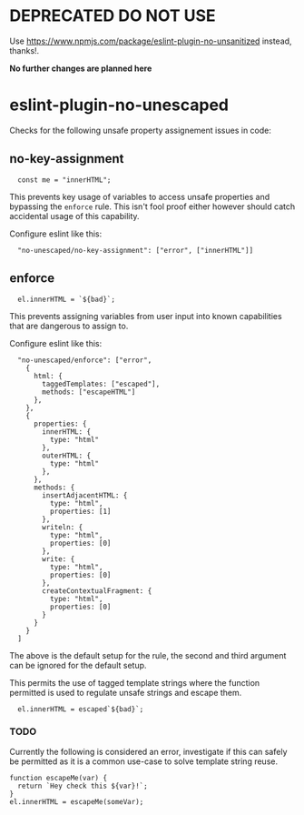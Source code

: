 # DEPRECATED DO NOT USE

Use https://www.npmjs.com/package/eslint-plugin-no-unsanitized instead, thanks!.

**No further changes are planned here**

# eslint-plugin-no-unescaped

Checks for the following unsafe property assignement issues in code:

## no-key-assignment

```
  const me = "innerHTML";
```

This prevents key usage of variables to access unsafe properties and bypassing the `enforce` rule. This isn't fool proof either however should catch accidental usage of this capability.

Configure eslint like this:

```
  "no-unescaped/no-key-assignment": ["error", ["innerHTML"]]
```


## enforce


```
  el.innerHTML = `${bad}`;
```

This prevents assigning variables from user input into known capabilities that are dangerous to assign to.

Configure eslint like this:

```
  "no-unescaped/enforce": ["error",
    {
      html: {
        taggedTemplates: ["escaped"],
        methods: ["escapeHTML"]
      },
    },
    {
      properties: {
        innerHTML: {
          type: "html"
        },
        outerHTML: {
          type: "html"
        },
      },
      methods: {
        insertAdjacentHTML: {
          type: "html",
          properties: [1]
        },
        writeln: {
          type: "html",
          properties: [0]
        },
        write: {
          type: "html",
          properties: [0]
        },
        createContextualFragment: {
          type: "html",
          properties: [0]
        }
      }
    }
  ]
```

The above is the default setup for the rule, the second and third argument can be ignored for the default setup.

This permits the use of tagged template strings where the function permitted is used to regulate unsafe strings and escape them.

```
  el.innerHTML = escaped`${bad}`;
```

### TODO

Currently the following is considered an error, investigate if this can safely be permitted as it is a common use-case to solve template string reuse.
```
function escapeMe(var) {
  return `Hey check this ${var}!`;
}
el.innerHTML = escapeMe(someVar);
```
